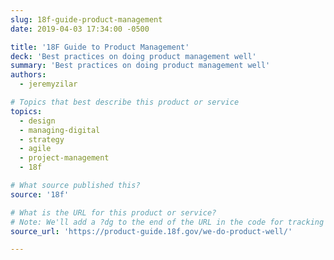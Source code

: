 ```yaml
---
slug: 18f-guide-product-management
date: 2019-04-03 17:34:00 -0500

title: '18F Guide to Product Management'
deck: 'Best practices on doing product management well'
summary: 'Best practices on doing product management well'
authors:
  - jeremyzilar

# Topics that best describe this product or service
topics:
  - design
  - managing-digital
  - strategy
  - agile
  - project-management
  - 18f

# What source published this?
source: '18f'

# What is the URL for this product or service?
# Note: We'll add a ?dg to the end of the URL in the code for tracking purposes
source_url: 'https://product-guide.18f.gov/we-do-product-well/'

---
```

